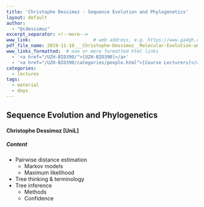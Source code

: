 ```yaml
---
title: 'Christophe Dessimoz - Sequence Evolution and Phylogenetics'
layout: default
author:
  - "@cdessimoz"
excerpt_separator: <!--more-->
www_link: 						# web address, e.g. https://www.ga4gh.org; auto-linked
pdf_file_name: 2019-11-19___Christophe-Dessimoz__Molecular-Evolution-and-Phylogenetics__UZH-BIO390-HS19-lecture-09.pdf
www_links_formatted:  # one or more formatted html links
  - '<a href="/UZH-BIO390/">[UZH-BIO390]</a>'
  - '<a href="/UZH-BIO390/categories/people.html">[Course Lecturers]</a>'
categories:
  - lectures
tags:
  - material
  - days
---
```


## Sequence Evolution and Phylogenetics
#### Christophe Dessimoz [UniL]

##### Content

- Pairwise distance estimation
   - Markov models
   - Maximum likelihood
- Tree thinking & terminology
- Tree inference
   - Methods
   - Confidence



